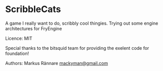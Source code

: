 ScribbleCats
============

A game I really want to do, scribbly cool thingies. Trying out some engine architectures for FryEngine

Licence: MIT

Special thanks to the bitsquid team for providing the exelent code for foundation!

Authors: Markus Rännare mackyman@gmail.com
